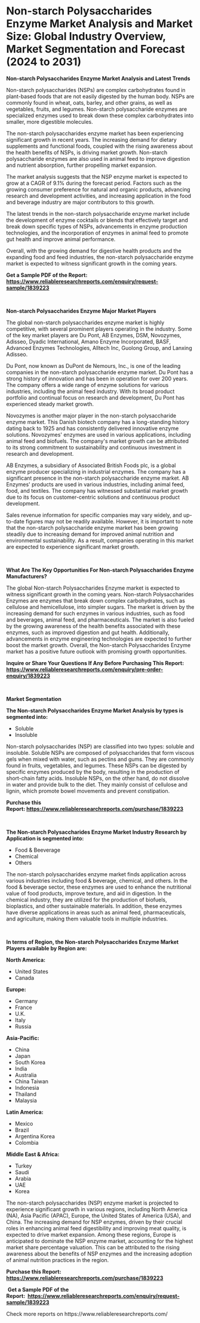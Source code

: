 <p><h1>Non-starch Polysaccharides Enzyme Market Analysis and Market Size: Global Industry Overview, Market Segmentation and Forecast (2024 to 2031)</h1></p><p><strong>Non-starch Polysaccharides Enzyme Market Analysis and Latest Trends</strong></p>
<p><p>Non-starch polysaccharides (NSPs) are complex carbohydrates found in plant-based foods that are not easily digested by the human body. NSPs are commonly found in wheat, oats, barley, and other grains, as well as vegetables, fruits, and legumes. Non-starch polysaccharide enzymes are specialized enzymes used to break down these complex carbohydrates into smaller, more digestible molecules.</p><p>The non-starch polysaccharides enzyme market has been experiencing significant growth in recent years. The increasing demand for dietary supplements and functional foods, coupled with the rising awareness about the health benefits of NSPs, is driving market growth. Non-starch polysaccharide enzymes are also used in animal feed to improve digestion and nutrient absorption, further propelling market expansion.</p><p>The market analysis suggests that the NSP enzyme market is expected to grow at a CAGR of 9.1% during the forecast period. Factors such as the growing consumer preference for natural and organic products, advancing research and development activities, and increasing application in the food and beverage industry are major contributors to this growth.</p><p>The latest trends in the non-starch polysaccharide enzyme market include the development of enzyme cocktails or blends that effectively target and break down specific types of NSPs, advancements in enzyme production technologies, and the incorporation of enzymes in animal feed to promote gut health and improve animal performance.</p><p>Overall, with the growing demand for digestive health products and the expanding food and feed industries, the non-starch polysaccharide enzyme market is expected to witness significant growth in the coming years.</p></p>
<p><strong>Get a Sample PDF of the Report:&nbsp; <a href="https://www.reliableresearchreports.com/enquiry/request-sample/1839223">https://www.reliableresearchreports.com/enquiry/request-sample/1839223</a></strong></p>
<p>&nbsp;</p>
<p><strong>Non-starch Polysaccharides Enzyme Major Market Players</strong></p>
<p><p>The global non-starch polysaccharides enzyme market is highly competitive, with several prominent players operating in the industry. Some of the key market players are Du Pont, AB Enzymes, DSM, Novozymes, Adisseo, Dyadic International, Amano Enzyme Incorporated, BASF, Advanced Enzymes Technologies, Alltech Inc, Guolong Group, and Lanxing Adisseo.</p><p>Du Pont, now known as DuPont de Nemours, Inc., is one of the leading companies in the non-starch polysaccharide enzyme market. Du Pont has a strong history of innovation and has been in operation for over 200 years. The company offers a wide range of enzyme solutions for various industries, including the animal feed industry. With its broad product portfolio and continual focus on research and development, Du Pont has experienced steady market growth.</p><p>Novozymes is another major player in the non-starch polysaccharide enzyme market. This Danish biotech company has a long-standing history dating back to 1925 and has consistently delivered innovative enzyme solutions. Novozymes' enzymes are used in various applications, including animal feed and biofuels. The company's market growth can be attributed to its strong commitment to sustainability and continuous investment in research and development.</p><p>AB Enzymes, a subsidiary of Associated British Foods plc, is a global enzyme producer specializing in industrial enzymes. The company has a significant presence in the non-starch polysaccharide enzyme market. AB Enzymes' products are used in various industries, including animal feed, food, and textiles. The company has witnessed substantial market growth due to its focus on customer-centric solutions and continuous product development.</p><p>Sales revenue information for specific companies may vary widely, and up-to-date figures may not be readily available. However, it is important to note that the non-starch polysaccharide enzyme market has been growing steadily due to increasing demand for improved animal nutrition and environmental sustainability. As a result, companies operating in this market are expected to experience significant market growth.</p></p>
<p>&nbsp;</p>
<p><strong>What Are The Key Opportunities For Non-starch Polysaccharides Enzyme Manufacturers?</strong></p>
<p><p>The global Non-starch Polysaccharides Enzyme market is expected to witness significant growth in the coming years. Non-starch Polysaccharides Enzymes are enzymes that break down complex carbohydrates, such as cellulose and hemicellulose, into simpler sugars. The market is driven by the increasing demand for such enzymes in various industries, such as food and beverages, animal feed, and pharmaceuticals. The market is also fueled by the growing awareness of the health benefits associated with these enzymes, such as improved digestion and gut health. Additionally, advancements in enzyme engineering technologies are expected to further boost the market growth. Overall, the Non-starch Polysaccharides Enzyme market has a positive future outlook with promising growth opportunities.</p></p>
<p><strong>Inquire or Share Your Questions If Any Before Purchasing This Report: <a href="https://www.reliableresearchreports.com/enquiry/pre-order-enquiry/1839223">https://www.reliableresearchreports.com/enquiry/pre-order-enquiry/1839223</a></strong></p>
<p>&nbsp;</p>
<p><strong>Market Segmentation</strong></p>
<p><strong>The Non-starch Polysaccharides Enzyme Market Analysis by types is segmented into:</strong></p>
<p><ul><li>Soluble</li><li>Insoluble</li></ul></p>
<p><p>Non-starch polysaccharides (NSP) are classified into two types: soluble and insoluble. Soluble NSPs are composed of polysaccharides that form viscous gels when mixed with water, such as pectins and gums. They are commonly found in fruits, vegetables, and legumes. These NSPs can be digested by specific enzymes produced by the body, resulting in the production of short-chain fatty acids. Insoluble NSPs, on the other hand, do not dissolve in water and provide bulk to the diet. They mainly consist of cellulose and lignin, which promote bowel movements and prevent constipation.</p></p>
<p><strong>Purchase this Report:&nbsp;<a href="https://www.reliableresearchreports.com/purchase/1839223">https://www.reliableresearchreports.com/purchase/1839223</a></strong></p>
<p>&nbsp;</p>
<p><strong>The Non-starch Polysaccharides Enzyme Market Industry Research by Application is segmented into:</strong></p>
<p><ul><li>Food & Beeverage</li><li>Chemical</li><li>Others</li></ul></p>
<p><p>The non-starch polysaccharides enzyme market finds application across various industries including food & beverage, chemical, and others. In the food & beverage sector, these enzymes are used to enhance the nutritional value of food products, improve texture, and aid in digestion. In the chemical industry, they are utilized for the production of biofuels, bioplastics, and other sustainable materials. In addition, these enzymes have diverse applications in areas such as animal feed, pharmaceuticals, and agriculture, making them valuable tools in multiple industries.</p></p>
<p>&nbsp;</p>
<p><strong>In terms of Region, the Non-starch Polysaccharides Enzyme Market Players available by Region are:</strong></p>
<p>
    <p> <strong> North America: </strong>
        <ul>
            <li>United States</li>
            <li>Canada</li>
        </ul>
        </p> 
    <p> <strong> Europe: </strong>
        <ul>
            <li>Germany</li>
            <li>France</li>
            <li>U.K.</li>
            <li>Italy</li>
            <li>Russia</li>
        </ul>
        </p> 
    <p> <strong> Asia-Pacific: </strong>
        <ul>
            <li>China</li>
            <li>Japan</li>
            <li>South Korea</li>
            <li>India</li>
            <li>Australia</li>
            <li>China Taiwan</li>
            <li>Indonesia</li>
            <li>Thailand</li>
            <li>Malaysia</li>
        </ul>
        </p> 
    <p> <strong> Latin America: </strong>
        <ul>
            <li>Mexico</li>
            <li>Brazil</li>
            <li>Argentina Korea</li>
            <li>Colombia</li>
        </ul>
        </p> 
    <p> <strong> Middle East & Africa: </strong>
        <ul>
            <li>Turkey</li>
            <li>Saudi</li>
            <li>Arabia</li>
            <li>UAE</li>
            <li>Korea</li>
        </ul>
    </p>
    </p>
<p><p>The non-starch polysaccharides (NSP) enzyme market is projected to experience significant growth in various regions, including North America (NA), Asia Pacific (APAC), Europe, the United States of America (USA), and China. The increasing demand for NSP enzymes, driven by their crucial roles in enhancing animal feed digestibility and improving meat quality, is expected to drive market expansion. Among these regions, Europe is anticipated to dominate the NSP enzyme market, accounting for the highest market share percentage valuation. This can be attributed to the rising awareness about the benefits of NSP enzymes and the increasing adoption of animal nutrition practices in the region.</p></p>
<p><strong>Purchase this Report: <a href="https://www.reliableresearchreports.com/purchase/1839223">https://www.reliableresearchreports.com/purchase/1839223</a></strong></p>
<p>&nbsp;<strong>Get a Sample PDF of the Report:&nbsp;&nbsp;<a href="https://www.reliableresearchreports.com/enquiry/request-sample/1839223">https://www.reliableresearchreports.com/enquiry/request-sample/1839223</a></strong></p>
<p><strong></strong></p>
<p>Check more reports on https://www.reliableresearchreports.com/</p>